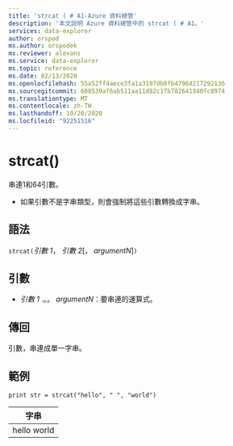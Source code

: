 ```yaml
---
title: 'strcat ( # A1-Azure 資料總管'
description: '本文說明 Azure 資料總管中的 strcat ( # A1。'
services: data-explorer
author: orspod
ms.author: orspodek
ms.reviewer: alexans
ms.service: data-explorer
ms.topic: reference
ms.date: 02/13/2020
ms.openlocfilehash: 55a52ff4aece3fa1a3197db0fb47984217292136
ms.sourcegitcommit: 608539af6ab511aa11d82c17b782641340fc8974
ms.translationtype: MT
ms.contentlocale: zh-TW
ms.lasthandoff: 10/20/2020
ms.locfileid: "92251516"
---
```

# <a name="strcat"></a>strcat()

串連1和64引數。

* 如果引數不是字串類型，則會強制將這些引數轉換成字串。

## <a name="syntax"></a>語法

`strcat(`*引數 1*， *引數 2*[， *argumentN*]`)`

## <a name="arguments"></a>引數

* *引數 1* .。。 *argumentN*：要串連的運算式。

## <a name="returns"></a>傳回

引數，串連成單一字串。

## <a name="examples"></a>範例
  
   ```kusto
print str = strcat("hello", " ", "world")
```

|字串|
|---|
|hello world|
